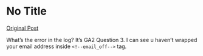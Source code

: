 # No Title

[Original Post](https://discourse.onlinedegree.iitm.ac.in/t/169029/712)

<p>What’s the error in the log? It’s GA2 Question 3. I can see u haven’t wrapped your email address inside <code>&lt;!--email_off--&gt;</code> tag.</p>